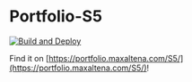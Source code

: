 # Portfolio-S5

[![Build and Deploy](https://github.com/MaxAltena/Portfolio-S5/workflows/Build%20and%20Deploy/badge.svg)](https://github.com/MaxAltena/Portfolio-S5/actions?query=workflow%3A%22Build+and+Deploy%22)

Find it on [https://portfolio.maxaltena.com/S5/](https://portfolio.maxaltena.com/S5/)!
